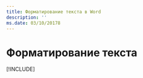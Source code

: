 ```yaml
---
title: Форматирование текста в Word
description: ''
ms.date: 03/10/20178
---
```



# <a name="format-text"></a>Форматирование текста

[!INCLUDE[](../includes/word-tutorial-format-text.md)]